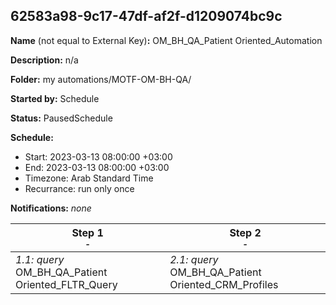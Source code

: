 ## 62583a98-9c17-47df-af2f-d1209074bc9c

**Name** (not equal to External Key)**:** OM_BH_QA_Patient Oriented_Automation

**Description:** n/a

**Folder:** my automations/MOTF-OM-BH-QA/

**Started by:** Schedule

**Status:** PausedSchedule

**Schedule:**

* Start: 2023-03-13 08:00:00 +03:00
* End: 2023-03-13 08:00:00 +03:00
* Timezone: Arab Standard Time
* Recurrance: run only once

**Notifications:** _none_


| Step 1<br>_<small>-</small>_ | Step 2<br>_<small>-</small>_ |
| --- | --- |
| _1.1: query_<br>OM_BH_QA_Patient Oriented_FLTR_Query | _2.1: query_<br>OM_BH_QA_Patient Oriented_CRM_Profiles |
